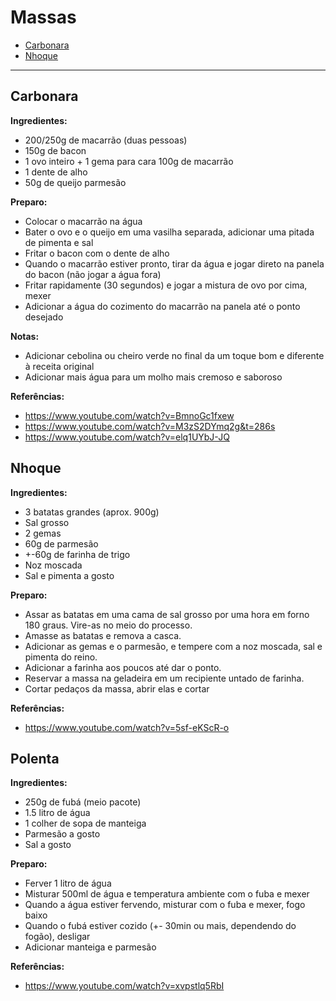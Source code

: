 # Massas

<!-- START doctoc generated TOC please keep comment here to allow auto update -->
<!-- DON'T EDIT THIS SECTION, INSTEAD RE-RUN doctoc TO UPDATE -->


- [Carbonara](#carbonara)
- [Nhoque](#nhoque)

<!-- END doctoc generated TOC please keep comment here to allow auto update -->

---

## Carbonara

**Ingredientes:**

- 200/250g de macarrão (duas pessoas)
- 150g de bacon
- 1 ovo inteiro + 1 gema para cara 100g de macarrão
- 1 dente de alho
- 50g de queijo parmesão

**Preparo:**

- Colocar o macarrão na água
- Bater o ovo e o queijo em uma vasilha separada, adicionar uma pitada de pimenta e sal
- Fritar o bacon com o dente de alho
- Quando o macarrão estiver pronto, tirar da água e jogar direto na panela do bacon (não jogar a água fora)
- Fritar rapidamente (30 segundos) e jogar a mistura de ovo por cima, mexer
- Adicionar a água do cozimento do macarrão na panela até o ponto desejado

**Notas:**

- Adicionar cebolina ou cheiro verde no final da um toque bom e diferente à receita original
- Adicionar mais água para um molho mais cremoso e saboroso

**Referências:**

- https://www.youtube.com/watch?v=BmnoGc1fxew
- https://www.youtube.com/watch?v=M3zS2DYmq2g&t=286s
- https://www.youtube.com/watch?v=elq1UYbJ-JQ


## Nhoque

**Ingredientes:**

- 3 batatas grandes (aprox. 900g)
- Sal grosso
- 2 gemas
- 60g de parmesão
- +-60g de farinha de trigo
- Noz moscada
- Sal e pimenta a gosto

**Preparo:**

- Assar as batatas em uma cama de sal grosso por uma hora em forno 180 graus. Vire-as no meio do processo.
- Amasse as batatas e remova a casca.
- Adicionar as gemas e o parmesão, e tempere com a noz moscada, sal e pimenta do reino.
- Adicionar a farinha aos poucos até dar o ponto.
- Reservar a massa na geladeira em um recipiente untado de farinha.
- Cortar pedaços da massa, abrir elas e cortar

**Referências:**

- https://www.youtube.com/watch?v=5sf-eKScR-o


## Polenta

**Ingredientes:**

- 250g de fubá (meio pacote)
- 1.5 litro de água
- 1 colher de sopa de manteiga
- Parmesão a gosto
- Sal a gosto

**Preparo:**

- Ferver 1 litro de água
- Misturar 500ml de água e temperatura ambiente com o fuba e mexer
- Quando a água estiver fervendo, misturar com o fuba e mexer, fogo baixo
- Quando o fubá estiver cozido (+- 30min ou mais, dependendo do fogão), desligar
- Adicionar manteiga e parmesão

**Referências:**

- https://www.youtube.com/watch?v=xvpstlq5RbI
